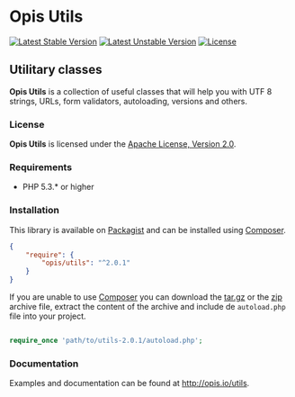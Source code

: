 Opis Utils
=========
[![Latest Stable Version](https://poser.pugx.org/opis/utils/version.png)](https://packagist.org/packages/opis/utils)
[![Latest Unstable Version](https://poser.pugx.org/opis/utils/v/unstable.png)](//packagist.org/packages/opis/utils)
[![License](https://poser.pugx.org/opis/utils/license.png)](https://packagist.org/packages/opis/utils)

Utilitary classes
--------------
**Opis Utils** is a collection of useful classes that will help you
with UTF 8 strings, URLs, form validators, autoloading, versions and others. 

### License

**Opis Utils** is licensed under the [Apache License, Version 2.0](http://www.apache.org/licenses/LICENSE-2.0). 

### Requirements

* PHP 5.3.* or higher

### Installation

This library is available on [Packagist](https://packagist.org/packages/opis/utils) and can be installed using [Composer](http://getcomposer.org).

```json
{
    "require": {
        "opis/utils": "^2.0.1"
    }
}
```

If you are unable to use [Composer](http://getcomposer.org) you can download the
[tar.gz](https://github.com/opis/utils/archive/2.0.1.tar.gz) or the [zip](https://github.com/opis/utils/archive/2.0.1.zip)
archive file, extract the content of the archive and include de `autoload.php` file into your project. 

```php

require_once 'path/to/utils-2.0.1/autoload.php';

```

### Documentation

Examples and documentation can be found at http://opis.io/utils.